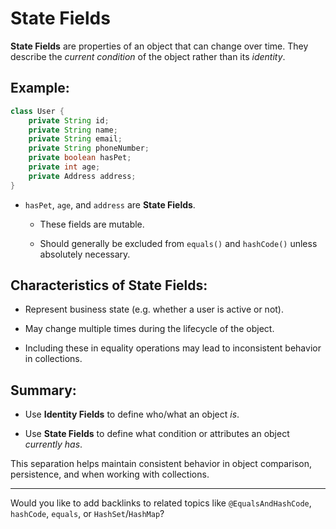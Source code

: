 # State Fields

**State Fields** are properties of an object that can change over time. They describe the _current condition_ of the object rather than its _identity_.

## Example:

```java
class User {
	private String id;
	private String name;
	private String email;
	private String phoneNumber;
	private boolean hasPet;
	private int age;
	private Address address;
}
```

- `hasPet`, `age`, and `address` are **State Fields**.
    
    - These fields are mutable.
        
    - Should generally be excluded from `equals()` and `hashCode()` unless absolutely necessary.
        

## Characteristics of State Fields:

- Represent business state (e.g. whether a user is active or not).
    
- May change multiple times during the lifecycle of the object.
    
- Including these in equality operations may lead to inconsistent behavior in collections.
    

## Summary:

- Use **Identity Fields** to define who/what an object _is_.
    
- Use **State Fields** to define what condition or attributes an object _currently has_.
    

This separation helps maintain consistent behavior in object comparison, persistence, and when working with collections.

---

Would you like to add backlinks to related topics like `@EqualsAndHashCode`, `hashCode`, `equals`, or `HashSet`/`HashMap`?